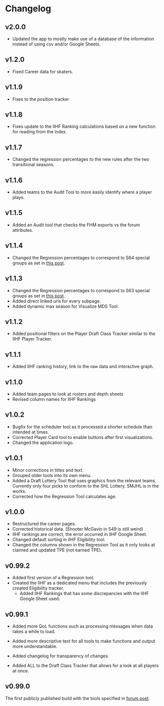 # Changelog

## v2.0.0

-   Updated the app to mostly make use of a database of the information
    instead of using csv and/or Google Sheets.

## v1.2.0

-   Fixed Career data for skaters.

## v1.1.9

-   Fixes to the position tracker

## v1.1.8

-   Fixes update to the IIHF Ranking calculations based on a new
    function for reading from the index.

## v1.1.7

-   Changed the regression percentages to the new rules after the two
    transitional seasons.

## v1.1.6

-   Added teams to the Audit Tool to more easily identify where a player
    plays.

## v1.1.5

-   Added an Audit tool that checks the FHM exports vs the forum
    attributes.

## v1.1.4

-   Changed the Regression percentages to correspond to S64 special
    groups as set in [this
    post](https://simulationhockey.com/showthread.php?tid=120657).

## v1.1.3

-   Changed the Regression percentages to correspond to S63 special
    groups as set in [this
    post](https://simulationhockey.com/showthread.php?tid=120657).
-   Added direct linked urls for every subpage.
-   Added dynamic max season for Visualize MDS Tool.

## v1.1.2

-   Added positional filters on the Player Draft Class Tracker similar
    to the IIHF Player Tracker.

## v1.1.1

-   Added IIHF ranking history, link to the raw data and interactive
    graph.

## v1.1.0

-   Added team pages to look at rosters and depth sheets
-   Revised column names for IIHF Rankings

## v1.0.2

-   Bugfix for the scheduler tool as it processed a shorter schedule
    than intended at times.
-   Corrected Player Card tool to enable buttons after first
    visualizations.
-   Changed the application logo.

## v1.0.1

-   Minor corrections in titles and text.
-   Grouped older tools into its own menu.
-   Added a Draft Lottery Tool that uses graphics from the relevant
    teams. Currently only four picks to conform to the SHL Lottery.
    SMJHL is in the works.
-   Corrected how the Regression Tool calculates age.

## v1.0.0

-   Restructured the career pages.
-   Corrected historical data. (Shooter McGavin in S49 is still weird)
-   IIHF rankings are correct, the error occurred in IIHF Google Sheet.
-   Changed default sorting in IIHF Eligibility tool.
-   Changed the columns shown in the Regression Tool as it only looks at
    claimed and updated TPE (not earned TPE).

## v0.99.2

-   Added first version of a Regression tool.
-   Created the IIHF as a dedicated menu that includes the previously
    created Eligibility tracker.
    -   Added IIHF Rankings that has some discrepancies with the IIHF
        Google Sheet used.

## v0.99.1

-   Added more QoL functions such as processing messages when data takes
    a while to load.

-   Added more descriptive text for all tools to make functions and
    output more understandable.

-   Added changelog for transparency of changes.

-   Added ALL to the Draft Class Tracker that allows for a look at all
    players at once.

## v0.99.0

The first publicly published build with the tools specified in [forum
post](https://simulationhockey.com/showthread.php?tid=117606).
